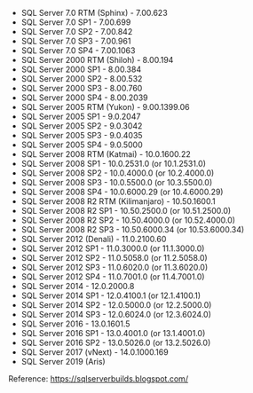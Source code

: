 * SQL Server 7.0 RTM (Sphinx) - 7.00.623
* SQL Server 7.0 SP1 - 7.00.699
* SQL Server 7.0 SP2 - 7.00.842
* SQL Server 7.0 SP3 - 7.00.961
* SQL Server 7.0 SP4 - 7.00.1063
* SQL Server 2000 RTM (Shiloh) - 8.00.194
* SQL Server 2000 SP1 - 8.00.384
* SQL Server 2000 SP2 - 8.00.532
* SQL Server 2000 SP3 - 8.00.760
* SQL Server 2000 SP4 - 8.00.2039
* SQL Server 2005 RTM (Yukon) - 9.00.1399.06
* SQL Server 2005 SP1 - 9.0.2047
* SQL Server 2005 SP2 - 9.0.3042
* SQL Server 2005 SP3 - 9.0.4035
* SQL Server 2005 SP4 - 9.0.5000
* SQL Server 2008 RTM (Katmai) - 10.0.1600.22
* SQL Server 2008 SP1 - 10.0.2531.0 (or 10.1.2531.0)
* SQL Server 2008 SP2 - 10.0.4000.0 (or 10.2.4000.0)
* SQL Server 2008 SP3 - 10.0.5500.0 (or 10.3.5500.0)
* SQL Server 2008 SP4 - 10.0.6000.29 (or 10.4.6000.29)
* SQL Server 2008 R2 RTM (Kilimanjaro) - 10.50.1600.1
* SQL Server 2008 R2 SP1 - 10.50.2500.0 (or 10.51.2500.0)
* SQL Server 2008 R2 SP2 - 10.50.4000.0 (or 10.52.4000.0)
* SQL Server 2008 R2 SP3 - 10.50.6000.34 (or 10.53.6000.34)
* SQL Server 2012 (Denali) - 11.0.2100.60 
* SQL Server 2012 SP1 - 11.0.3000.0 (or 11.1.3000.0)
* SQL Server 2012 SP2 - 11.0.5058.0 (or 11.2.5058.0)
* SQL Server 2012 SP3 - 11.0.6020.0 (or 11.3.6020.0)
* SQL Server 2012 SP4 - 11.0.7001.0 (or 11.4.7001.0)
* SQL Server 2014 - 12.0.2000.8
* SQL Server 2014 SP1 - 12.0.4100.1 (or 12.1.4100.1)
* SQL Server 2014 SP2 - 12.0.5000.0 (or 12.2.5000.0)
* SQL Server 2014 SP3 - 12.0.6024.0 (or 12.3.6024.0)
* SQL Server 2016 - 13.0.1601.5
* SQL Server 2016 SP1 - 13.0.4001.0 (or 13.1.4001.0)
* SQL Server 2016 SP2 - 13.0.5026.0 (or 13.2.5026.0)
* SQL Server 2017 (vNext) - 14.0.1000.169
* SQL Server 2019 (Aris)

Reference: https://sqlserverbuilds.blogspot.com/